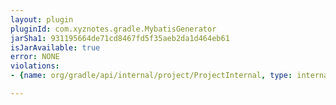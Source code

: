 ```yaml
---
layout: plugin
pluginId: com.xyznotes.gradle.MybatisGenerator
jarSha1: 931195664de71cd8467fd5f35aeb2da1d464eb61
isJarAvailable: true
error: NONE
violations:
- {name: org/gradle/api/internal/project/ProjectInternal, type: internal-api-usage}

---
```

